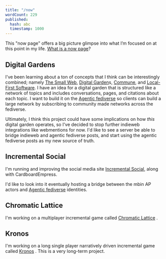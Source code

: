 ```yaml
---
title: "/now"
wordCount: 229
published:
  hash: abc
  timestamp: 1000
---
```


This "now page" offers a big picture glimpse into what I’m focused on at this point in my life. [What is a now page](https://nownownow.com/about)?

## Digital Gardens

I've been learning about a ton of concepts that I think can be interestingly combined; namely [The Small Web](/garden/the-small-web), [Digital Garden](/garden/digital-gardens)s, [Commune](/garden/commune), and [Local-First Software](undefined). I have an idea for a digital garden that is structured like a network of topics and includes conversations, pages, and citations about each topic. I want to build it on the [Agentic fediverse](undefined) so clients can build a large network by subscribing to community made networks across the fediverse.

Ultimately, I think this project could have some implications on how _this_ digital garden operates, so I've decided to stop further indieweb integrations like webmentions for now. I'd like to see a server be able to bridge indieweb and agentic fediverse posts, and start using the agentic fediverse posts as my new source of truth.

## Incremental Social

I'm running and improving the social media site [Incremental Social](/garden/incremental-social), along with CardboardEmpress.

I'd like to look into it eventually hosting a bridge between the mbin AP actors and [Agentic fediverse](undefined) identities.

## Chromatic Lattice

I'm working on a multiplayer incremental game called [Chromatic Lattice](/garden/chromatic-lattice) .

## Kronos

I'm working on a long single player narratively driven incremental game called [Kronos](/garden/kronos) . This is a very long-term project.